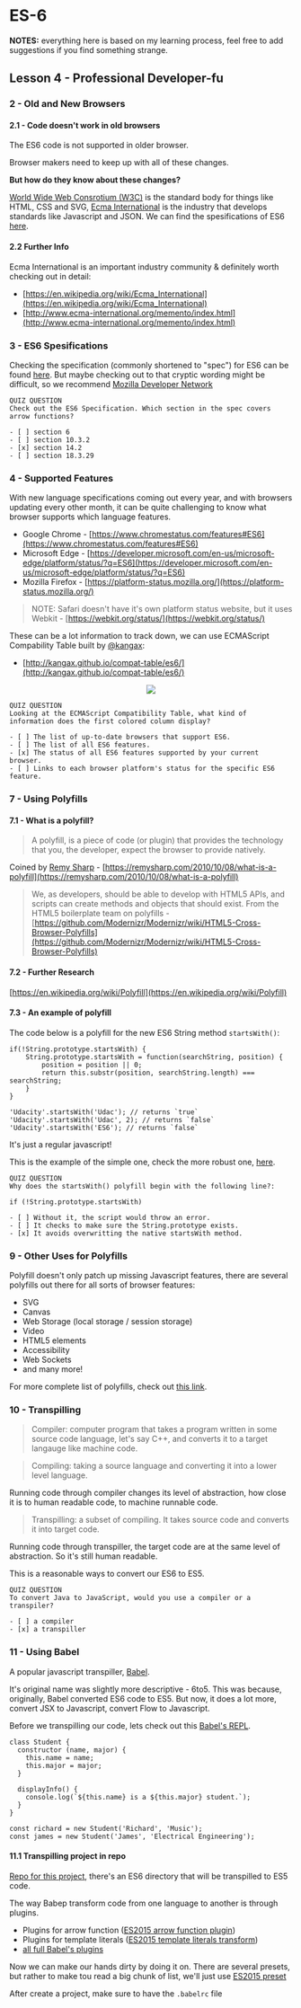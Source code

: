 # ES-6

**NOTES:** everything here is based on my learning process, feel free to add suggestions if you find something strange.

## Lesson 4 - Professional Developer-fu

### 2 - Old and New Browsers

#### 2.1 - Code doesn't work in old browsers

The ES6 code is not supported in older browser.

Browser makers need to keep up with all of these changes. 

**But how do they know about these changes?**

[World Wide Web Consrotium (W3C)](https://www.w3.org/) is the standard body for things like HTML, CSS and SVG, [Ecma International](https://www.ecma-international.org/) is the industry that develops standards like Javascript and JSON. We can find the spesifications of ES6 [here](http://www.ecma-international.org/ecma-262/6.0/index.html).

#### 2.2 Further Info

Ecma International is an important industry community & definitely worth checking out in detail:
- [https://en.wikipedia.org/wiki/Ecma_International](https://en.wikipedia.org/wiki/Ecma_International)
- [http://www.ecma-international.org/memento/index.html](http://www.ecma-international.org/memento/index.html)

### 3 - ES6 Spesifications

Checking the specification (commonly shortened to "spec") for ES6 can be found [here](http://www.ecma-international.org/ecma-262/6.0/index.html). But maybe checking out to that cryptic wording might be difficult, so we recommend [Mozilla Developer Network](https://developer.mozilla.org/en-US/)

```
QUIZ QUESTION
Check out the ES6 Specification. Which section in the spec covers arrow functions?

- [ ] section 6
- [ ] section 10.3.2
- [x] section 14.2
- [ ] section 18.3.29
```

### 4 - Supported Features

With new language specifications coming out every year, and with browsers updating every other month, it can be quite challenging to know what browser supports which language features.
- Google Chrome - [https://www.chromestatus.com/features#ES6](https://www.chromestatus.com/features#ES6)
- Microsoft Edge - [https://developer.microsoft.com/en-us/microsoft-edge/platform/status/?q=ES6](https://developer.microsoft.com/en-us/microsoft-edge/platform/status/?q=ES6)
- Mozilla Firefox - [https://platform-status.mozilla.org/](https://platform-status.mozilla.org/)

> NOTE: Safari doesn't have it's own platform status website, but it uses Webkit - [https://webkit.org/status/](https://webkit.org/status/)

These can be a lot information to track down, we can use ECMAScript Compability Table built by [@kangax](https://twitter.com/kangax): 
- [http://kangax.github.io/compat-table/es6/](http://kangax.github.io/compat-table/es6/) 

<p align="center">
  <img src="es6-compatibility-tables.png">
</p>

```
QUIZ QUESTION
Looking at the ECMAScript Compatibility Table, what kind of information does the first colored column display?

- [ ] The list of up-to-date browsers that support ES6. 
- [ ] The list of all ES6 features.
- [x] The status of all ES6 features supported by your current browser.
- [ ] Links to each browser platform's status for the specific ES6 feature.
```

### 7 - Using Polyfills

#### 7.1 - What is a polyfill?

> A polyfill, is a piece of code (or plugin) that provides the technology that you, the developer, expect the browser to provide natively.

Coined by [Remy Sharp](https://twitter.com/rem) - [https://remysharp.com/2010/10/08/what-is-a-polyfill](https://remysharp.com/2010/10/08/what-is-a-polyfill)

> We, as developers, should be able to develop with HTML5 APIs, and scripts can create methods and objects that should exist. From the HTML5 boilerplate team on polyfills - [https://github.com/Modernizr/Modernizr/wiki/HTML5-Cross-Browser-Polyfills](https://github.com/Modernizr/Modernizr/wiki/HTML5-Cross-Browser-Polyfills)

#### 7.2 - Further Research
[https://en.wikipedia.org/wiki/Polyfill](https://en.wikipedia.org/wiki/Polyfill)

#### 7.3 - An example of polyfill

The code below is a polyfill for the new ES6 String method `startsWith()`:

```
if(!String.prototype.startsWith) {
    String.prototype.startsWith = function(searchString, position) {
        position = position || 0;
        return this.substr(position, searchString.length) === searchString;
    }
}

'Udacity'.startsWith('Udac'); // returns `true`
'Udacity'.startsWith('Udac', 2); // returns `false`
'Udacity'.startsWith('ES6'); // returns `false`
```

It's just a regular javascript!

This is the example of the simple one, check the more robust one, [here](https://github.com/mathiasbynens/String.prototype.startsWith/blob/master/startswith.js).

```
QUIZ QUESTION
Why does the startsWith() polyfill begin with the following line?:

if (!String.prototype.startsWith)

- [ ] Without it, the script would throw an error.
- [ ] It checks to make sure the String.prototype exists.
- [x] It avoids overwritting the native startsWith method.
```

### 9 - Other Uses for Polyfills

Polyfill doesn't only patch up missing Javascript features, there are several polyfills out there for all sorts of browser features:
- SVG
- Canvas
- Web Storage (local storage / session storage)
- Video
- HTML5 elements
- Accessibility
- Web Sockets
- and many more!

For more complete list of polyfills, check out [this link](https://github.com/Modernizr/Modernizr/wiki/HTML5-Cross-Browser-Polyfills).

### 10 - Transpilling

> Compiler: computer program that takes a program written in some source code language, let's say C++, and converts it to a target langauge like machine code.

> Compiling: taking a source language and converting it into a lower level language.

Running code through compiler changes its level of abstraction, how close it is to human readable code, to machine runnable code.

> Transpilling: a subset of compiling. It takes source code and converts it into target code. 

Running code through transpiller, the target code are at the same level of abstraction. So it's still human readable.

This is a reasonable ways to convert our ES6 to ES5.

```
QUIZ QUESTION
To convert Java to JavaScript, would you use a compiler or a transpiler?

- [ ] a compiler
- [x] a transpiller
```

### 11 - Using Babel

A popular javascript transpiller, [Babel](https://babeljs.io/). 

It's original name was slightly more descriptive - 6to5. This was because, originally, Babel converted ES6 code to ES5. But now, it does a lot more, convert JSX to Javascript, convert Flow to Javascript.

Before we transpilling our code, lets check out this [Babel's REPL](https://babeljs.io/repl/#?babili=false&evaluate=true&lineWrap=false&presets=es2015).

```
class Student {
  constructor (name, major) {
    this.name = name;
    this.major = major;
  }

  displayInfo() {
    console.log(`${this.name} is a ${this.major} student.`);
  }
}

const richard = new Student('Richard', 'Music');
const james = new Student('James', 'Electrical Engineering');
```

#### 11.1 Transpilling project in repo

[Repo for this project](https://github.com/udacity/course-es6/tree/master/lesson-4/walk-through-transpiling), there's an ES6 directory that will be transpilled to ES5 code. 

The way Babep transform code from one language to another is through plugins.
- Plugins for arrow function ([ES2015 arrow function plugin](https://babeljs.io/docs/en/babel-plugin-transform-es2015-arrow-functions/))
- Plugins for template literals ([ES2015 template literals transform](https://babeljs.io/docs/en/babel-plugin-transform-es2015-template-literals/))
- [all full Babel's plugins](https://babeljs.io/docs/en/plugins/)

Now we can make our hands dirty by doing it on. There are several presets, but rather to make tou read a big chunk of list, we'll just use [ES2015 preset](https://babeljs.io/docs/en/babel-preset-es2015/)

After create a project, make sure to have the `.babelrc` file